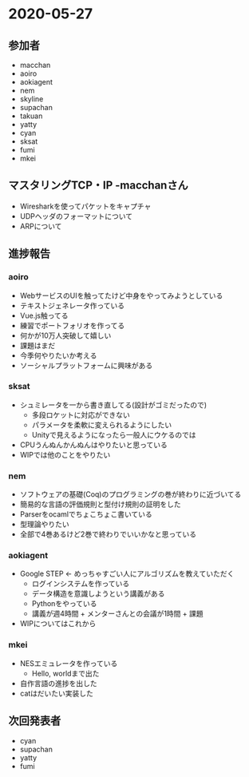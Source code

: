 # 2020-05-27

## 参加者
- macchan
- aoiro
- aokiagent
- nem
- skyline
- supachan
- takuan
- yatty
- cyan
- sksat
- fumi
- mkei

## マスタリングTCP・IP -macchanさん
- Wiresharkを使ってパケットをキャプチャ
- UDPヘッダのフォーマットについて
- ARPについて

## 進捗報告

### aoiro
- WebサービスのUIを触ってたけど中身をやってみようとしている
- テキストジェネレータ作っている
- Vue.js触ってる
- 練習でポートフォリオを作ってる
- 何かが10万人突破して嬉しい
- 課題はまだ
- 今季何やりたいか考える
- ソーシャルプラットフォームに興味がある

### sksat
- シュミレータを一から書き直してる(設計がゴミだったので)
  - 多段ロケットに対応ができない 
  - パラメータを柔軟に変えられるようにしたい 
  - Unityで見えるようになったら一般人にウケるのでは
- CPUうんぬんかんぬんはやりたいと思っている
- WIPでは他のことをやりたい

### nem
- ソフトウェアの基礎(Coq)のプログラミングの巻が終わりに近づいてる
- 簡易的な言語の評価規則と型付け規則の証明をした
- Parserをocamlでちょこちょこ書いている
- 型理論やりたい
- 全部で4巻あるけど2巻で終わりでいいかなと思っている

### aokiagent
- Google STEP <- めっちゃすごい人にアルゴリズムを教えていただく
  - ログインシステムを作っている
  - データ構造を意識しようという講義がある
  - Pythonをやっている
  - 講義が週4時間 + メンターさんとの会議が1時間 + 課題
- WIPについてはこれから

### mkei
- NESエミュレータを作っている
  - Hello, worldまで出た
- 自作言語の進捗を出した
- catはだいたい実装した

## 次回発表者
- cyan
- supachan
- yatty
- fumi
